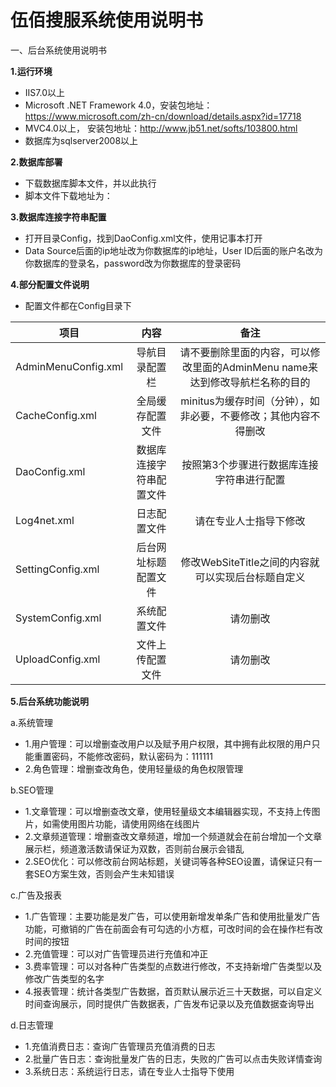 # 伍佰搜服系统使用说明书
一、后台系统使用说明书

**1.运行环境**
- IIS7.0以上
- Microsoft .NET Framework 4.0，安装包地址：https://www.microsoft.com/zh-cn/download/details.aspx?id=17718
- MVC4.0以上， 安装包地址：http://www.jb51.net/softs/103800.html
- 数据库为sqlserver2008以上

**2.数据库部署**
- 下载数据库脚本文件，并以此执行
- 脚本文件下载地址为：

**3.数据库连接字符串配置**
- 打开目录Config，找到DaoConfig.xml文件，使用记事本打开
- Data Source后面的ip地址改为你数据库的ip地址，User ID后面的账户名改为你数据库的登录名，password改为你数据库的登录密码

**4.部分配置文件说明**
- 配置文件都在Config目录下

| 项目        | 内容          |备注 |
| ------------- |:-------------:|:-----:|
| AdminMenuConfig.xml      | 导航目录配置栏 |请不要删除里面的内容，可以修改里面的AdminMenu name来达到修改导航栏名称的目的  |
| CacheConfig.xml     | 全局缓存配置文件  | minitus为缓存时间（分钟），如非必要，不要修改；其他内容不得删改 |
| DaoConfig.xml     | 数据库连接字符串配置文件| 按照第3个步骤进行数据库连接字符串进行配置 |
| Log4net.xml     | 日志配置文件|请在专业人士指导下修改  |
| SettingConfig.xml    | 后台网址标题配置文件|修改WebSiteTitle之间的内容就可以实现后台标题自定义  |
| SystemConfig.xml     | 系统配置文件|请勿删改  |
| UploadConfig.xml    | 文件上传配置文件|请勿删改  |

**5.后台系统功能说明**

a.系统管理
- 1.用户管理：可以增删查改用户以及赋予用户权限，其中拥有此权限的用户只能重置密码，不能修改密码，默认密码为：111111
- 2.角色管理：增删查改角色，使用轻量级的角色权限管理

b.SEO管理
- 1.文章管理：可以增删查改文章，使用轻量级文本编辑器实现，不支持上传图片，如需使用图片功能，请使用网络在线图片
- 2.文章频道管理：增删查改文章频道，增加一个频道就会在前台增加一个文章展示栏，频道激活数请保证为双数，否则前台展示会错乱
- 2.SEO优化：可以修改前台网站标题，关键词等各种SEO设置，请保证只有一套SEO方案生效，否则会产生未知错误

c.广告及报表
- 1.广告管理：主要功能是发广告，可以使用新增发单条广告和使用批量发广告功能，可撤销的广告在前面会有可勾选的小方框，可改时间的会在操作栏有改时间的按钮
- 2.充值管理：可以对广告管理员进行充值和冲正
- 3.费率管理：可以对各种广告类型的点数进行修改，不支持新增广告类型以及修改广告类型的名字
- 4.报表管理：统计各类型广告数据，首页默认展示近三十天数据，可以自定义时间查询展示，同时提供广告数据表，广告发布记录以及充值数据查询导出

d.日志管理
- 1.充值消费日志：查询广告管理员充值消费的日志
- 2.批量广告日志：查询批量发广告的日志，失败的广告可以点击失败详情查询
- 3.系统日志：系统运行日志，请在专业人士指导下使用


